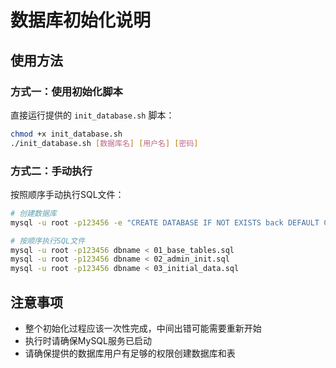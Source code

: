# 数据库初始化说明

## 使用方法

### 方式一：使用初始化脚本

直接运行提供的 `init_database.sh` 脚本：

```bash
chmod +x init_database.sh
./init_database.sh [数据库名] [用户名] [密码]
```

### 方式二：手动执行

按照顺序手动执行SQL文件：

```bash
# 创建数据库
mysql -u root -p123456 -e "CREATE DATABASE IF NOT EXISTS back DEFAULT CHARACTER SET utf8mb4 COLLATE utf8mb4_unicode_ci;"

# 按顺序执行SQL文件
mysql -u root -p123456 dbname < 01_base_tables.sql
mysql -u root -p123456 dbname < 02_admin_init.sql
mysql -u root -p123456 dbname < 03_initial_data.sql
```

## 注意事项

- 整个初始化过程应该一次性完成，中间出错可能需要重新开始
- 执行时请确保MySQL服务已启动
- 请确保提供的数据库用户有足够的权限创建数据库和表 